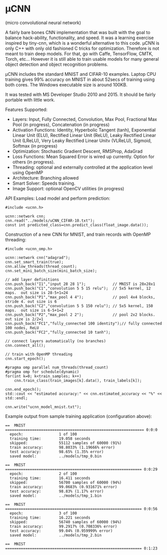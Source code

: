 # μCNN
(micro convolutional neural network)

A fairly bare bones CNN implementation that was built with the goal to balance hack-ability, functionality, and speed.  It was a learning exercise inspired by tiny-cnn, which is a wonderful alternative to this code.  μCNN is only C++ with only old fashioned C tricks for optimization.  Therefore is not meant to train deep models. For that, go with Caffe, TensorFlow, CMTK, Torch, etc…  However it is still able to train usable models for many general object detection and object recognition problems.

μCNN includes the standard MNIST and CIFAR-10 examples. Laptop CPU training  gives 99% accuracy on MNIST in about 52secs of training using both cores. The Windows executable size is around 100KB.

It was tested with MS Developer Studio 2010 and 2015. It should be fairly portable with little work. 

Features Supported:
+ Layers:  Input, Fully Connected, Convolution, Max Pool, Fractional Max Pool (in progress), Concatenation (in progress)
+ Activation Functions: Identity, Hyperbolic Tangent (tanh), Exponential Linear Unit (ELU), Rectified Linear Unit (ReLU), Leaky Rectified Linear Unit (LReLU), Very Leaky Rectified Linear Unitv (VLReLU), Sigmoid, Softmax (in progress)
+ Optimization: Stochastic Gradient Descent, RMSProp, AdaGrad
+ Loss Functions: Mean Squared Error is wired up currently.  Option for others (in progress).
+ Threading: optional and externally controlled at the application level using OpenMP
+ Architecture: Branching allowed
+ Smart Solver: Speeds training. 
+ Image Support: optional OpenCV utilities (in progress)

API Examples:
Load model and perform prediction:
```
#include <ucnn.h>

ucnn::network cnn; 
cnn.read("../models/uCNN_CIFAR-10.txt");
const int predicted_class=cnn.predict_class(float_image.data());

```

Construction of a new CNN for MNIST, and train records with OpenMP threading:  
```
#include <ucnn_omp.h>

ucnn::network cnn("adagrad");
cnn.set_smart_train(true);
cnn.allow_threads(thread_count);  
cnn.set_mini_batch_size(mini_batch_size);
	
// add layer definitions	
cnn.push_back("I1","input 28 28 1");            // MNIST is 28x28x1
cnn.push_back("C1","convolution 5 5 15 relu");  // 5x5 kernel, 12 maps.  out size is 28-5+1=24
cnn.push_back("P1","max_pool 4 4");             // pool 4x4 blocks, stride 4. out size is 6
cnn.push_back("C2","convolution 5 5 150 relu"); // 5x5 kernel, 150 maps.  out size is 6-5+1=2
cnn.push_back("P2","max_pool 2 2");             // pool 2x2 blocks. out size is 2/2=1 
cnn.push_back("FC1","fully_connected 100 identity");// fully connected 100 nodes, ReLU 
cnn.push_back("FC2","fully_connected 10 tanh"); 
 
// connect layers automatically (no branches)
cnn.connect_all();

// train with OpenMP threading
cnn.start_epoch();

#pragma omp parallel num_threads(thread_count) 
#pragma omp for schedule(dynamic)
for(int k=0; k<train_samples; k++) 
	cnn.train_class(train_images[k].data(), train_labels[k]);

cnn.end_epoch();
std::cout << "estimated accuracy:" << cnn.estimated_accuracy << "%" << std::endl;

cnn.write("ucnn_model_mnist.txt");

```

Example output from sample training application (configuration above):

```
==  MNIST  ============================================================== 0:0:0
  epoch:                1 of 100
  training time:        19.058 seconds
  skipped:              55112 samples of 60000 (91%)
  train accuracy:       98.8033% (1.19666% error)
  test accuracy:        98.65% (1.35% error)
  saved model:          ../models/tmp_0.bin

==  MNIST  ============================================================= 0:0:29
  epoch:                2 of 100
  training time:        16.411 seconds
  skipped:              56700 samples of 60000 (94%)
  train accuracy:       99.0683% (0.931671% error)
  test accuracy:        98.83% (1.17% error)
  saved model:          ../models/tmp_1.bin

==  MNIST  ============================================================= 0:0:56
  epoch:                3 of 100
  training time:        16.221 seconds
  skipped:              56740 samples of 60000 (94%)
  train accuracy:       99.2917% (0.708336% error)
  test accuracy:        99.04% (0.959999% error)
  saved model:          ../models/tmp_2.bin

==  MNIST  ============================================================= 0:1:23

```
